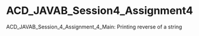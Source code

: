 # ACD_JAVAB_Session4_Assignment4
ACD_JAVAB_Session_4_Assignment_4_Main: Printing reverse of a string
